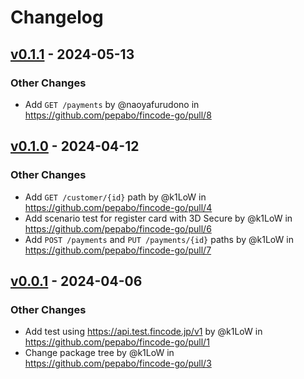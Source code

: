 # Changelog

## [v0.1.1](https://github.com/pepabo/fincode-go/compare/v0.1.0...v0.1.1) - 2024-05-13
### Other Changes
- Add `GET /payments` by @naoyafurudono in https://github.com/pepabo/fincode-go/pull/8

## [v0.1.0](https://github.com/pepabo/fincode-go/compare/v0.0.1...v0.1.0) - 2024-04-12
### Other Changes
- Add `GET /customer/{id}` path by @k1LoW in https://github.com/pepabo/fincode-go/pull/4
- Add scenario test for register card with 3D Secure by @k1LoW in https://github.com/pepabo/fincode-go/pull/6
- Add `POST /payments` and `PUT /payments/{id}` paths by @k1LoW in https://github.com/pepabo/fincode-go/pull/7

## [v0.0.1](https://github.com/pepabo/fincode-go/commits/v0.0.1) - 2024-04-06
### Other Changes
- Add test using https://api.test.fincode.jp/v1 by @k1LoW in https://github.com/pepabo/fincode-go/pull/1
- Change package tree by @k1LoW in https://github.com/pepabo/fincode-go/pull/3
